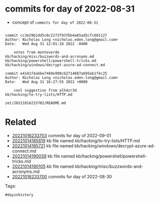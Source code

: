 # commits for day of 2022-08-31

- concept of `commits for day of 2022-08-31`

```

commit cc3e29b2dd5c0c2273f93fbb4a65ad5cfc601127
Author: Nicholas Long <nicholas.eden.long@gmail.com>
Date:   Wed Aug 31 12:01:18 2022 -0400

    notes from monteverde
kb/hacking/misc/buzzwords-and-acronyms.md
kb/hacking/powershell/powershell-tricks.md
kb/hacking/windows/decrypt-azure-ad-connect.md

commit e4141f4abbe7469e990cb2714887a695eb1f4c25
Author: Nicholas Long <nicholas.eden.long@gmail.com>
Date:   Wed Aug 31 16:27:55 2022 +0000

    cool suggestion from alh4zr3d
kb/hacking/to-try-lists/HTTP.md
```

` zet/20221016233702/README.md `

# Related

- [20221016233703](/zet/20221016233703/README.md) commits for day of 2022-09-01
- [20221014185619](/zet/20221014185619/README.md) kb file named kb/hacking/to-try-lists/HTTP.md
- [20221014185721](/zet/20221014185721/README.md) kb file named kb/hacking/windows/decrypt-azure-ad-connect.md
- [20221014190039](/zet/20221014190039/README.md) kb file named kb/hacking/powershell/powershell-tricks.md
- [20221014190105](/zet/20221014190105/README.md) kb file named kb/hacking/misc/buzzwords-and-acronyms.md
- [20221016233700](/zet/20221016233700/README.md) commits for day of 2022-08-30

Tags:

    #dayinhistory
